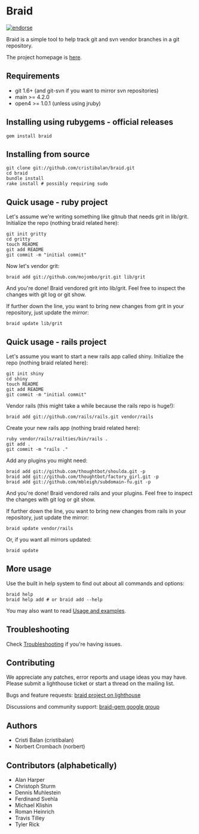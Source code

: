 # Braid

[![endorse](https://api.coderwall.com/ttilley/endorsecount.png)](https://coderwall.com/ttilley)

Braid is a simple tool to help track git and svn vendor branches in a git repository.

The project homepage is [here](http://github.com/cristibalan/braid/wikis/home).

## Requirements

 * git 1.6+ (and git-svn if you want to mirror svn repositories)
 * main >= 4.2.0
 * open4 >= 1.0.1 (unless using jruby)

## Installing using rubygems - official releases

    gem install braid

## Installing from source

    git clone git://github.com/cristibalan/braid.git
    cd braid
    bundle install
    rake install # possibly requiring sudo

## Quick usage - ruby project

Let's assume we're writing something like gitnub that needs grit in lib/grit. Initialize the repo (nothing braid related here):

    git init gritty
    cd gritty
    touch README
    git add README
    git commit -m "initial commit"

Now let's vendor grit:

    braid add git://github.com/mojombo/grit.git lib/grit

And you're done! Braid vendored grit into lib/grit. Feel free to inspect the changes with git log or git show.

If further down the line, you want to bring new changes from grit in your repository, just update the mirror:

    braid update lib/grit

## Quick usage - rails project

Let's assume you want to start a new rails app called shiny. Initialize the repo (nothing braid related here):

    git init shiny
    cd shiny
    touch README
    git add README
    git commit -m "initial commit"

Vendor rails (this might take a while because the rails repo is huge!):

    braid add git://github.com/rails/rails.git vendor/rails

Create your new rails app (nothing braid related here):

    ruby vendor/rails/railties/bin/rails .
    git add .
    git commit -m "rails ."

Add any plugins you might need:

    braid add git://github.com/thoughtbot/shoulda.git -p
    braid add git://github.com/thoughtbot/factory_girl.git -p
    braid add git://github.com/mbleigh/subdomain-fu.git -p

And you're done! Braid vendored rails and your plugins. Feel free to inspect the changes with git log or git show.

If further down the line, you want to bring new changes from rails in your repository, just update the mirror:

    braid update vendor/rails

Or, if you want all mirrors updated:

    braid update

## More usage

Use the built in help system to find out about all commands and options:

    braid help
    braid help add # or braid add --help

You may also want to read [Usage and examples](http://github.com/cristibalan/braid/wikis/usage-and-examples).

## Troubleshooting

Check [Troubleshooting](http://github.com/cristibalan/braid/wikis/troubleshooting) if you're having issues.

## Contributing

We appreciate any patches, error reports and usage ideas you may have. Please submit a lighthouse ticket or start a thread on the mailing list.

Bugs and feature requests: [braid project on lighthouse](http://evilchelu.lighthouseapp.com/projects/10600-braid)

Discussions and community support: [braid-gem google group](http://groups.google.com/group/braid-gem)

## Authors

 * Cristi Balan (cristibalan)
 * Norbert Crombach (norbert)

## Contributors (alphabetically)

* Alan Harper
* Christoph Sturm
* Dennis Muhlestein
* Ferdinand Svehla
* Michael Klishin
* Roman Heinrich
* Travis Tilley
* Tyler Rick
